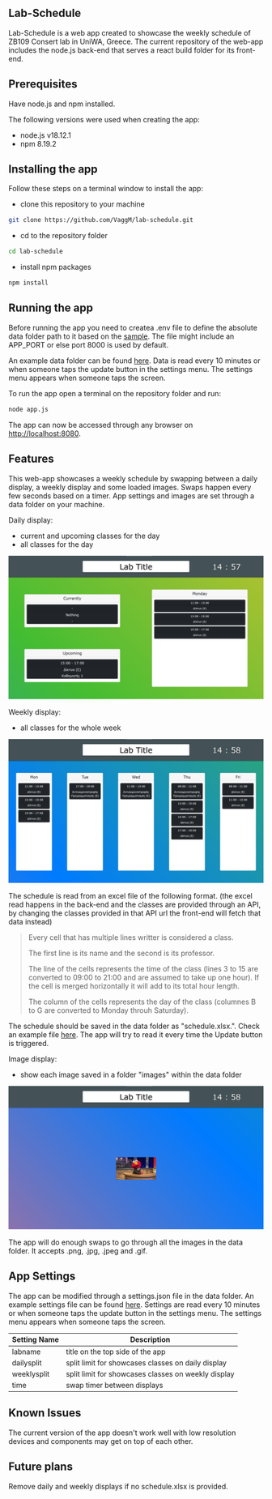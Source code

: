## Lab-Schedule

Lab-Schedule is a web app created to showcase the weekly schedule of ZB109 Consert
lab in UniWA, Greece. The current repository of the web-app includes the node.js back-end
that serves a react build folder for its front-end.

## Prerequisites

Have node.js and npm installed.

The following versions were used when creating the app:

- node.js v18.12.1
- npm 8.19.2


## Installing the app

Follow these steps on a terminal window to install the app:

- clone this repository to your machine

```bash
git clone https://github.com/VaggM/lab-schedule.git
```

- cd to the repository folder

```bash
cd lab-schedule
```

- install npm packages

```bash
npm install
```

## Running the app

Before running the app you need to createa .env file to define the absolute 
data folder path to it based on the [sample](.envsample). The file might 
include an APP_PORT or else port 8000 is used by default.

An example data folder can be found [here](./showcasing/data-example/). 
Data is read every 10 minutes or when someone taps the update button in the 
settings menu. The settings menu appears when someone taps the screen.

To run the app open a terminal on the repository folder and run:

```bash
node app.js
```

The app can now be accessed through any browser on [http://localhost:8080](http://localhost:8080).

## Features

This web-app showcases a weekly schedule by swapping between a daily display,
a weekly display and some loaded images. Swaps happen every few seconds based 
on a timer. App settings and images are set through a data folder on your machine.

Daily display:

- current and upcoming classes for the day
- all classes for the day

![Daily display](./showcasing/screenshots/dailydisplay.png)

Weekly display:

- all classes for the whole week

![Weekly display](./showcasing/screenshots/weeklydisplay.png)

The schedule is read from an excel file of the following format.
(the excel read happens in the back-end and the classes are provided
through an API, by changing the classes provided in that API url
the front-end will fetch that data instead)

> Every cell that has multiple lines writter is considered a class.
>
> The first line is its name and the second is its professor.
>
> The line of the cells represents the time of the class
> (lines 3 to 15 are converted to 09:00 to 21:00 and are assumed
> to take up one hour). If the cell is merged horizontally it will
> add to its total hour length.
> 
> The column of the cells represents the day of the class
> (columnes B to G are converted to Monday throuh Saturday).

The schedule should be saved in the data folder as "schedule.xlsx.". Check an example file [here](./showcasing/data-example/schedule.xlsx).
The app will try to read it every time the Update button is triggered.

Image display:

- show each image saved in a folder "images" within the data folder

![Image display](./showcasing/screenshots/imagedisplay.png)

The app will do enough swaps to go through all the images in the data folder.
It accepts .png, .jpg, .jpeg and .gif.

## App Settings

The app can be modified through a settings.json file in the data folder.
An example settings file can be found [here](./showcasing/data-example/settings.json).
Settings are read every 10 minutes or when someone taps the update button 
in the settings menu. The settings menu appears when someone taps the screen.

| Setting Name | Description |
| --- | --- |
| labname | title on the top side of the app |
| dailysplit | split limit for showcases classes on daily display |
| weeklysplit | split limit for showcases classes on weekly display |
| time | swap timer between displays |

## Known Issues

The current version of the app doesn't work well
with low resolution devices and components may
get on top of each other.

## Future plans

Remove daily and weekly displays if no schedule.xlsx is provided.
